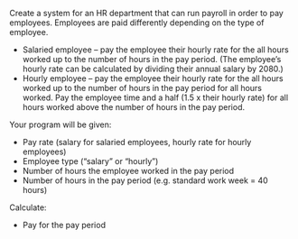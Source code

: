 Create a system for an HR department that can run payroll in order to pay employees. Employees are paid differently depending on the type of employee.

* Salaried employee – pay the employee their hourly rate for the all hours worked up to the number of hours in the pay period.  (The employee’s hourly rate can be calculated by dividing their annual salary by 2080.)
* Hourly employee – pay the employee their hourly rate for the all hours worked up to the number of hours in the pay period for all hours worked.  Pay the employee time and a half (1.5 x their hourly rate) for all hours worked above the number of hours in the pay period.

Your program will be given:
* Pay rate (salary for salaried employees, hourly rate for hourly employees)
* Employee type (“salary” or “hourly”)
* Number of hours the employee worked in the pay period
* Number of hours in the pay period (e.g. standard work week = 40 hours)

Calculate:
* Pay for the pay period